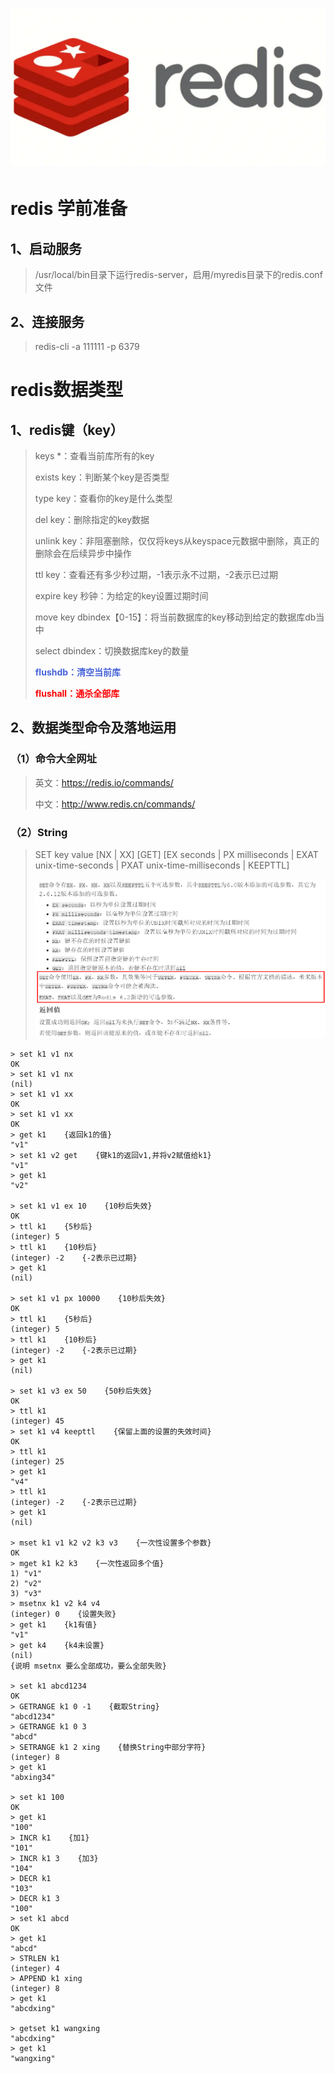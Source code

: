 # ![redis](imgers/redis.png)

# redis 学前准备



## 1、启动服务

> /usr/local/bin目录下运行redis-server，启用/myredis目录下的redis.conf文件

## 2、连接服务

> redis-cli -a 111111 -p 6379

# redis数据类型

## 1、redis键（key）

> keys *：查看当前库所有的key
>
> exists key：判断某个key是否类型
>
> type key：查看你的key是什么类型
>
> del key：删除指定的key数据
>
> unlink key：非阻塞删除，仅仅将keys从keyspace元数据中删除，真正的删除会在后续异步中操作
>
> ttl key：查看还有多少秒过期，-1表示永不过期，-2表示已过期
>
> expire key 秒钟：为给定的key设置过期时间
>
> move key dbindex【0-15】：将当前数据库的key移动到给定的数据库db当中
>
> select dbindex：切换数据库key的数量
>
> <span style="color:#4662d9; font-weight:bold">flushdb：清空当前库</span> 
>
> <span style="color:red; font-weight:bold">flushall：通杀全部库</span> 

## 2、数据类型命令及落地运用

### （1）命令大全网址

> 英文：https://redis.io/commands/ 
>
> 中文：http://www.redis.cn/commands/ 

### （2）String

> SET key value [NX | XX] [GET] [EX seconds | PX milliseconds | EXAT unix-time-seconds | PXAT unix-time-milliseconds | KEEPTTL]
>
> ![](imgers/1.png)
>
> 



```
> set k1 v1 nx
OK
> set k1 v1 nx
(nil)
> set k1 v1 xx
OK
> set k1 v1 xx
OK
> get k1    {返回k1的值}
"v1"
> set k1 v2 get    {键k1的返回v1,并将v2赋值给k1}
"v1"
> get k1
"v2"

> set k1 v1 ex 10    {10秒后失效}
OK
> ttl k1    {5秒后}
(integer) 5
> ttl k1    {10秒后}
(integer) -2    {-2表示已过期}
> get k1
(nil)

> set k1 v1 px 10000    {10秒后失效}
OK
> ttl k1    {5秒后}
(integer) 5
> ttl k1    {10秒后}
(integer) -2    {-2表示已过期}
> get k1
(nil)

> set k1 v3 ex 50    {50秒后失效}
OK
> ttl k1
(integer) 45
> set k1 v4 keepttl    {保留上面的设置的失效时间}
OK
> ttl k1
(integer) 25
> get k1
"v4"
> ttl k1
(integer) -2    {-2表示已过期}
> get k1
(nil)

> mset k1 v1 k2 v2 k3 v3    {一次性设置多个参数}
OK
> mget k1 k2 k3    {一次性返回多个值}
1) "v1"
2) "v2"
3) "v3"
> msetnx k1 v2 k4 v4
(integer) 0    {设置失败}
> get k1    {k1有值}
"v1"
> get k4    {k4未设置}
(nil)
{说明 msetnx 要么全部成功，要么全部失败}

> set k1 abcd1234
OK
> GETRANGE k1 0 -1    {截取String}
"abcd1234"
> GETRANGE k1 0 3
"abcd"
> SETRANGE k1 2 xing    {替换String中部分字符}
(integer) 8
> get k1
"abxing34"

> set k1 100
OK
> get k1
"100"
> INCR k1    {加1}
"101"
> INCR k1 3    {加3}
"104"
> DECR k1
"103"
> DECR k1 3
"100"
> set k1 abcd
OK
> get k1
"abcd"
> STRLEN k1
(integer) 4
> APPEND k1 xing
(integer) 8
> get k1
"abcdxing"

> getset k1 wangxing
"abcdxing"
> get k1
"wangxing"
```

